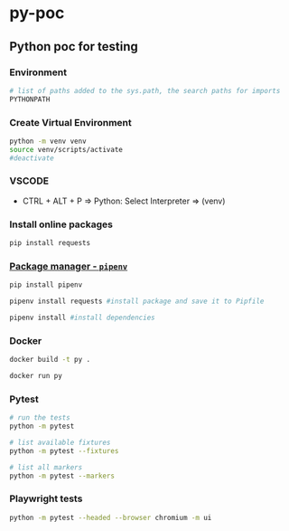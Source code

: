 # py-poc

## Python poc for testing

### Environment

```bash
# list of paths added to the sys.path, the search paths for imports
PYTHONPATH


```

### Create Virtual Environment

```bash
python -m venv venv
source venv/scripts/activate
#deactivate
```

### VSCODE

- CTRL + ALT + P => Python: Select Interpreter => (venv)

### Install online packages

```bash
pip install requests
```

### [Package manager - `pipenv`](https://packaging.python.org/en/latest/tutorials/managing-dependencies/)

```bash
pip install pipenv

pipenv install requests #install package and save it to Pipfile

pipenv install #install dependencies
```

### Docker

```bash
docker build -t py .

docker run py
```

### Pytest

```bash
# run the tests
python -m pytest

# list available fixtures
python -m pytest --fixtures

# list all markers
python -m pytest --markers
```

### Playwright tests

```bash
python -m pytest --headed --browser chromium -m ui
```

